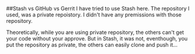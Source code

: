 ##Stash vs GitHub vs Gerrit
I have tried to use Stash here. The repository I used, was a private repoistory. I didn't have any premissions with those repository.

Theoretically, while you are using private repository, the others can't get your code without your approve. But in Stash, it was not, eventhough, you put the repository as private, the others can easily clone and push it...

